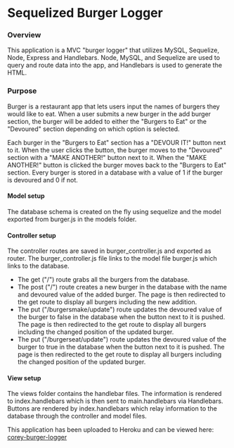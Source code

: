 # Sequelized Burger Logger

### Overview
This application is a MVC "burger logger" that utilizes MySQL, Sequelize, Node, Express and Handlebars.  Node, MySQL, and Sequelize are used to query and route data into the app, and Handlebars is used to generate the HTML.

### Purpose
Burger is a restaurant app that lets users input the names of burgers they would like to eat.  When a user submits a new burger in the add burger section, the burger will be added to either the "Burgers to Eat" or the "Devoured" section depending on which option is selected.

Each burger in the "Burgers to Eat" section has a "DEVOUR IT!" button next to it.  When the user clicks the button, the burger moves to the "Devoured" section with a "MAKE ANOTHER!" button next to it.  When the "MAKE ANOTHER!" button is clicked the burger moves back to the "Burgers to Eat" section.  Every burger is stored in a database with a value of 1 if the burger is devoured and 0 if not.


#### Model setup
The database schema is created on the fly using sequelize and the model exported from burger.js in the models folder.

#### Controller setup
The controller routes are saved in burger_controller.js and exported as router. The burger_controller.js file links to the model file burger.js which links to the database.
* The get ("/") route grabs all the burgers from the database.  
* The post ("/") route creates a new burger in the database with the name and devoured value of the added burger.  The page is then redirected to the get route to display all burgers including the new addition.
* The put ("/burgersmake/update") route updates the devoured value of the burger to false in the database when the button next to it is pushed.  The page is then redirected to the get route to display all burgers including the changed position of the updated burger.
* The put ("/burgerseat/update") route updates the devoured value of the burger to true in the database when the button next to it is pushed.  The page is then redirected to the get route to display all burgers including the changed position of the updated burger.


#### View setup
The views folder contains the handlebar files.  The information is rendered to index.handlebars which is then sent to main.handlebars via Handlebars.  Buttons are rendered by index.handlebars which relay information to the database through the controller and model files.

This application has been uploaded to Heroku and can be viewed here: [corey-burger-logger](https://corey-burger-logger.herokuapp.com/)
